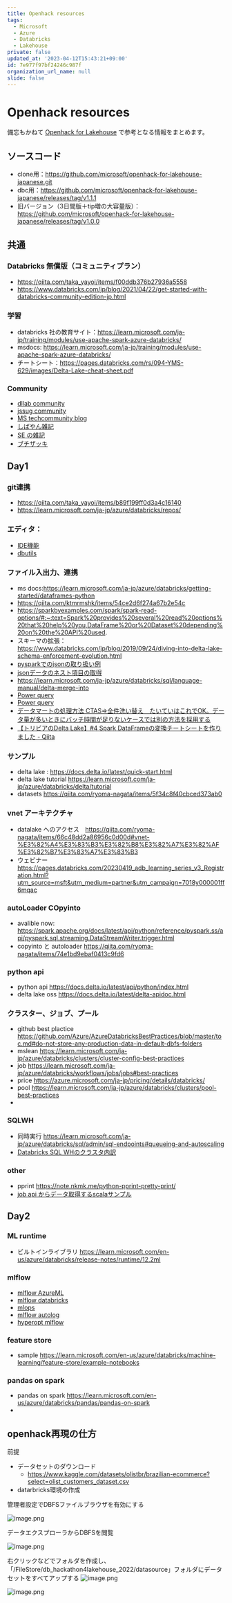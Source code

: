 ```yaml
---
title: Openhack resources
tags:
  - Microsoft
  - Azure
  - Databricks
  - Lakehouse
private: false
updated_at: '2023-04-12T15:43:21+09:00'
id: 7e977f97bf24246c987f
organization_url_name: null
slide: false
---
```

# Openhack resources

備忘もかねて
[Openhack for Lakehouse](https://github.com/microsoft/openhack-for-lakehouse-japanese.git) で参考となる情報をまとめます。

## ソースコード

- clone用：https://github.com/microsoft/openhack-for-lakehouse-japanese.git
- dbc用：https://github.com/microsoft/openhack-for-lakehouse-japanese/releases/tag/v1.1.1
- 旧バージョン（3日間版＋tip増の大容量版）：https://github.com/microsoft/openhack-for-lakehouse-japanese/releases/tag/v1.0.0

## 共通

### Databricks 無償版（コミュニティプラン）

- https://qiita.com/taka_yayoi/items/f00ddb376b27936a5558
- https://www.databricks.com/jp/blog/2021/04/22/get-started-with-databricks-community-edition-jp.html

### 学習

- databricks 社の教育サイト：https://learn.microsoft.com/ja-jp/training/modules/use-apache-spark-azure-databricks/
- msdocs: https://learn.microsoft.com/ja-jp/training/modules/use-apache-spark-azure-databricks/ 
- チートシート：https://pages.databricks.com/rs/094-YMS-629/images/Delta-Lake-cheat-sheet.pdf

### Community 

- [dllab community](https://dllab.connpass.com/)
- [jssug community](https://sqlserver.connpass.com/)
- [MS techcommunity blog](https://techcommunity.microsoft.com/t5/custom/page/page-id/Blogs)
- [しばやん雑記](https://blog.shibayan.jp/)
- [SE の雑記](https://blog.engineer-memo.com/)
- [ブチザッキ](https://blog.azure.moe/about/)

## Day1

### git連携

- https://qiita.com/taka_yayoi/items/b89f199ff0d3a4c16140
- https://learn.microsoft.com/ja-jp/azure/databricks/repos/

### エディタ：
- [IDE機能](https://qiita.com/taka_yayoi/items/b6adb35a48e77b4962c8)
- [dbutils](https://learn.microsoft.com/ja-jp/azure/databricks/dev-tools/databricks-utils)

### ファイル入出力、連携
- ms docs:https://learn.microsoft.com/ja-jp/azure/databricks/getting-started/dataframes-python
- https://qiita.com/ktmrmshk/items/54ce2d6f274a67b2e54c
- https://sparkbyexamples.com/spark/spark-read-options/#:~:text=Spark%20provides%20several%20read%20options%20that%20help%20you,DataFrame%20or%20Dataset%20depending%20on%20the%20API%20used.
- スキーマの拡張：https://www.databricks.com/jp/blog/2019/09/24/diving-into-delta-lake-schema-enforcement-evolution.html
- [pysparkでのjsonの取り扱い例](https://qiita.com/ryoma-nagata/items/4cd9a28d7fd11e6cec40#synapse-spark-%E3%81%AB%E3%82%88%E3%82%8B%E3%83%87%E3%83%BC%E3%82%BF%E3%82%A8%E3%83%B3%E3%82%B8%E3%83%8B%E3%82%A2%E3%83%AA%E3%83%B3%E3%82%B0)
- [jsonデータのネスト項目の取得](https://learn.microsoft.com/ja-jp/azure/databricks/sql/language-manual/sql-ref-json-path-expression#extract-nested-fields)
- https://learn.microsoft.com/ja-jp/azure/databricks/sql/language-manual/delta-merge-into
- [Power query](https://support.microsoft.com/ja-jp/office/%E7%B5%B1%E8%A8%88%E6%83%85%E5%A0%B1%E3%82%92%E8%A1%A8%E7%A4%BA%E3%81%99%E3%82%8B%E3%83%97%E3%83%AD%E3%83%95%E3%82%A1%E3%82%A4%E3%83%AB-%E3%83%87%E3%83%BC%E3%82%BF-power-query-79616636-43aa-428f-b14b-f9c5c060f6b2#:~:text=By%20default%2C%20Power%20Query%20profiles%20data%20over%20the,or%20Column%20profiling%20based%20on%20entire%20data%20set.)
- [Power query](https://learn.microsoft.com/ja-jp/power-query/data-profiling-tools)
- [データマートの処理方法 CTAS=>全件洗い替え　たいていはこれでOK。データ量が多いときにバッチ時間が足りないケースでは別の方法を採用する](https://qiita.com/abe_masanori/items/1835ddbf1fa2e13d3514)
- [【トリビアのDelta Lake】#4 Spark DataFrameの変換チートシートを作りました - Qiita](https://qiita.com/yuulian/items/836fad4aab6c7cf19ed1)

### サンプル

- delta lake : https://docs.delta.io/latest/quick-start.html
- delta lake tutorial https://learn.microsoft.com/ja-jp/azure/databricks/delta/tutorial
- datasets https://qiita.com/ryoma-nagata/items/5f34c8f40cbced373ab0

### vnet アーキテクチャ

- datalake へのアクセス　https://qiita.com/ryoma-nagata/items/66c48dd2a86956c0d00d#vnet-%E3%82%A4%E3%83%B3%E3%82%B8%E3%82%A7%E3%82%AF%E3%82%B7%E3%83%A7%E3%83%B3
- ウェビナー https://pages.databricks.com/20230419_adb_learning_series_v3_Registration.html?utm_source=msft&utm_medium=partner&utm_campaign=7018y000001ff6mqac
 

### autoLoader COpyinto
- avalible now: https://spark.apache.org/docs/latest/api/python/reference/pyspark.ss/api/pyspark.sql.streaming.DataStreamWriter.trigger.html
- copyinto と autoloader  https://qiita.com/ryoma-nagata/items/74e1bd9ebaf0413c9fd6

### python api 

- python api https://docs.delta.io/latest/api/python/index.html
- delta lake oss  https://docs.delta.io/latest/delta-apidoc.html

### クラスター、ジョブ、プール
- github best plactice https://github.com/Azure/AzureDatabricksBestPractices/blob/master/toc.md#do-not-store-any-production-data-in-default-dbfs-folders
- mslean https://learn.microsoft.com/ja-jp/azure/databricks/clusters/cluster-config-best-practices
- job https://learn.microsoft.com/ja-jp/azure/databricks/workflows/jobs/jobs#best-practices
- price https://azure.microsoft.com/ja-jp/pricing/details/databricks/
- pool https://learn.microsoft.com/ja-jp/azure/databricks/clusters/pool-best-practices
- 

### SQLWH
- 同時実行 https://learn.microsoft.com/ja-jp/azure/databricks/sql/admin/sql-endpoints#queueing-and-autoscaling
- [Databricks SQL WHのクラスタ内訳](https://learn.microsoft.com/ja-jp/azure/databricks/sql/admin/sql-endpoints#cluster-size)

### other
- pprint https://note.nkmk.me/python-pprint-pretty-print/
- [job api からデータ取得するscalaサンプル](https://learn.microsoft.com/en-us/azure/databricks/kb/jobs/job-run-dash)

## Day2

### ML runtime

- ビルトインライブラリ https://learn.microsoft.com/en-us/azure/databricks/release-notes/runtime/12.2ml

### mlflow

- [mlflow AzureML](https://qiita.com/ShuntaIto/items/9daae0f87dbeca48ccdc)
- [mlflow databricks ](https://qiita.com/ShuntaIto/items/98676a4e85d1cf5af52e)
- [mlops](https://speakerdeck.com/shisyu_gaku/step-by-step-mlops-and-microsoft-products)
- [mlflow autolog](https://learn.microsoft.com/ja-jp/azure/databricks/mlflow/databricks-autologging)
- [hyperopt mlflow](https://learn.microsoft.com/ja-jp/azure/databricks/machine-learning/automl-hyperparam-tuning/hyperopt-concepts)

### feature store

- sample https://learn.microsoft.com/en-us/azure/databricks/machine-learning/feature-store/example-notebooks

### pandas on spark

- pandas on spark https://learn.microsoft.com/en-us/azure/databricks/pandas/pandas-on-spark
- 


## openhack再現の仕方

前提
- データセットのダウンロード
    - https://www.kaggle.com/datasets/olistbr/brazilian-ecommerce?select=olist_customers_dataset.csv
- datarbricks環境の作成

管理者設定でDBFSファイルブラウザを有効にする

![image.png](https://qiita-image-store.s3.ap-northeast-1.amazonaws.com/0/281819/9ac299dc-7f94-b307-b014-b6e626439637.png)

データエクスプローラからDBFSを閲覧

![image.png](https://qiita-image-store.s3.ap-northeast-1.amazonaws.com/0/281819/a713eb49-0d75-d7bf-aa05-7510d3547f83.png)


右クリックなどでフォルダを作成し、「/FileStore/db_hackathon4lakehouse_2022/datasource」フォルダにデータセットをすべてアップする
![image.png](https://qiita-image-store.s3.ap-northeast-1.amazonaws.com/0/281819/20bf4177-a147-7b48-af8f-767a7ea9f30a.png)

![image.png](https://qiita-image-store.s3.ap-northeast-1.amazonaws.com/0/281819/3e406471-59d9-874f-4098-30bfc5418ded.png)
